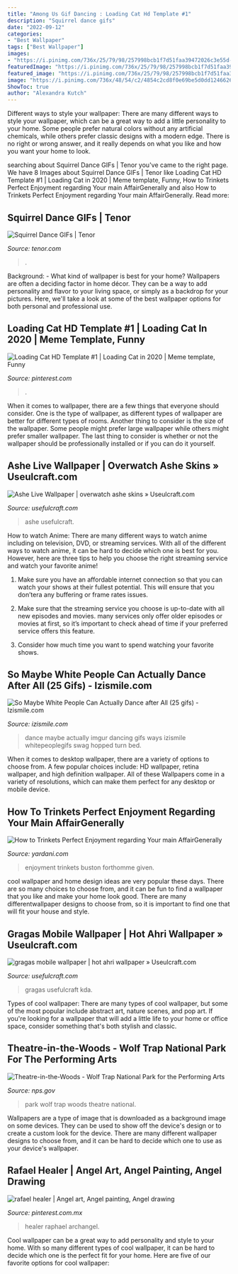 ```yaml
---
title: "Among Us Gif Dancing : Loading Cat Hd Template #1"
description: "Squirrel dance gifs"
date: "2022-09-12"
categories:
- "Best Wallpaper"
tags: ["Best Wallpaper"]
images:
- "https://i.pinimg.com/736x/25/79/98/257998bcb1f7d51faa39472026c3e55d--arch-angels-angel-art.jpg"
featuredImage: "https://i.pinimg.com/736x/25/79/98/257998bcb1f7d51faa39472026c3e55d--arch-angels-angel-art.jpg"
featured_image: "https://i.pinimg.com/736x/25/79/98/257998bcb1f7d51faa39472026c3e55d--arch-angels-angel-art.jpg"
image: "https://i.pinimg.com/736x/48/54/c2/4854c2cd8f0e69be5d0dd124662654f2.jpg"
ShowToc: true
author: "Alexandra Kutch"
---
```



Different ways to style your wallpaper:
There are many different ways to style your wallpaper, which can be a great way to add a little personality to your home. Some people prefer natural colors without any artificial chemicals, while others prefer classic designs with a modern edge. There is no right or wrong answer, and it really depends on what you like and how you want your home to look.

	

		
searching about Squirrel Dance GIFs | Tenor you've came to the right page. We have 8 Images about Squirrel Dance GIFs | Tenor like Loading Cat HD Template #1 | Loading Cat in 2020 | Meme template, Funny, How to Trinkets Perfect Enjoyment regarding Your main AffairGenerally and also How to Trinkets Perfect Enjoyment regarding Your main AffairGenerally. Read more:
		
    
## Squirrel Dance GIFs | Tenor

<img loading=lazy src="https://media.tenor.com/images/583ee6ed96e951bb7d620a59f88e3f0c/tenor.gif" onerror="this.onerror=null;this.src='https://tse1.mm.bing.net/th?id=OIP.WD7m7ZbpUbt9YgpZ-I4_DAAAAA&amp;pid=15.1';" alt="Squirrel Dance GIFs | Tenor">

_Source: tenor.com_

>. 

	

Background: - What kind of wallpaper is best for your home?
Wallpapers are often a deciding factor in home décor. They can be a way to add personality and flavor to your living space, or simply as a backdrop for your pictures. Here, we'll take a look at some of the best wallpaper options for both personal and professional use.

    
## Loading Cat HD Template #1 | Loading Cat In 2020 | Meme Template, Funny

<img loading=lazy src="https://i.pinimg.com/736x/48/54/c2/4854c2cd8f0e69be5d0dd124662654f2.jpg" onerror="this.onerror=null;this.src='https://tse2.mm.bing.net/th?id=OIP.oxbbHhRh2OGjC4KV_rVgPwHaHS&amp;pid=15.1';" alt="Loading Cat HD Template #1 | Loading Cat in 2020 | Meme template, Funny">

_Source: pinterest.com_

>. 

	

When it comes to wallpaper, there are a few things that everyone should consider. One is the type of wallpaper, as different types of wallpaper are better for different types of rooms. Another thing to consider is the size of the wallpaper. Some people might prefer large wallpaper while others might prefer smaller wallpaper. The last thing to consider is whether or not the wallpaper should be professionally installed or if you can do it yourself.

    
## Ashe Live Wallpaper | Overwatch Ashe Skins » Useulcraft.com

<img loading=lazy src="https://www.usefulcraft.com/wp-content/uploads/2019/12/Ashe-Live-Wallpaper-8-768x1229.jpg" onerror="this.onerror=null;this.src='https://tse2.mm.bing.net/th?id=OIP.by1pEQtT1hAocL55oo978wHaL2&amp;pid=15.1';" alt="Ashe Live Wallpaper | overwatch ashe skins » Useulcraft.com">

_Source: usefulcraft.com_

>ashe usefulcraft. 

	

How to watch Anime: There are many different ways to watch anime including on television, DVD, or streaming services.
With all of the different ways to watch anime, it can be hard to decide which one is best for you. However, here are three tips to help you choose the right streaming service and watch your favorite anime!
1. Make sure you have an affordable internet connection so that you can watch your shows at their fullest potential. This will ensure that you don’tera any buffering or frame rates issues.

2. Make sure that the streaming service you choose is up-to-date with all new episodes and movies. many services only offer older episodes or movies at first, so it’s important to check ahead of time if your preferred service offers this feature.

3. Consider how much time you want to spend watching your favorite shows.

    
## So Maybe White People Can Actually Dance After All (25 Gifs) - Izismile.com

<img loading=lazy src="https://img.izismile.com/img/img6/20131108/1000/so_maybe_white_people_can_actually_dance_after_all_01.gif" onerror="this.onerror=null;this.src='https://tse1.mm.bing.net/th?id=OIP.vOmftASwdjtT4FvgZFehBQHaFj&amp;pid=15.1';" alt="So Maybe White People Can Actually Dance after All (25 gifs) - Izismile.com">

_Source: izismile.com_

>dance maybe actually imgur dancing gifs ways izismile whitepeoplegifs swag hopped turn bed. 

	

When it comes to desktop wallpaper, there are a variety of options to choose from. A few popular choices include: HD wallpaper, retina wallpaper, and high definition wallpaper. All of these Wallpapers come in a variety of resolutions, which can make them perfect for any desktop or mobile device. 

    
## How To Trinkets Perfect Enjoyment Regarding Your Main AffairGenerally

<img loading=lazy src="https://yardani.com/wp-content/uploads/2020/09/Capture-decran-2020-09-25-a-23.51.10-1024x1020.png" onerror="this.onerror=null;this.src='https://tse4.mm.bing.net/th?id=OIP.-u7C6Dr8DX2k_cv_kuL0bgHaHY&amp;pid=15.1';" alt="How to Trinkets Perfect Enjoyment regarding Your main AffairGenerally">

_Source: yardani.com_

>enjoyment trinkets buston forthomme given. 

	

cool wallpaper and home design ideas are very popular these days. There are so many choices to choose from, and it can be fun to find a wallpaper that you like and make your home look good. There are many differentwallpaper designs to choose from, so it is important to find one that will fit your house and style.

    
## Gragas Mobile Wallpaper | Hot Ahri Wallpaper » Useulcraft.com

<img loading=lazy src="https://www.usefulcraft.com/wp-content/uploads/2019/12/gragas-mobile-wallpaper-16.jpg" onerror="this.onerror=null;this.src='https://tse1.mm.bing.net/th?id=OIP.zDLoSGZq7HbVkrxjwSCLEAHaKM&amp;pid=15.1';" alt="gragas mobile wallpaper | hot ahri wallpaper » Useulcraft.com">

_Source: usefulcraft.com_

>gragas usefulcraft kda. 

	

Types of cool wallpaper:
There are many types of cool wallpaper, but some of the most popular include abstract art, nature scenes, and pop art. If you're looking for a wallpaper that will add a little life to your home or office space, consider something that's both stylish and classic.

    
## Theatre-in-the-Woods - Wolf Trap National Park For The Performing Arts

<img loading=lazy src="https://www.nps.gov/wotr/learn/kidsyouth/images/TITW-8.JPG" onerror="this.onerror=null;this.src='https://tse4.mm.bing.net/th?id=OIP.WBUyE2sCXQOykB4SLOyrpgHaE8&amp;pid=15.1';" alt="Theatre-in-the-Woods - Wolf Trap National Park for the Performing Arts">

_Source: nps.gov_

>park wolf trap woods theatre national. 

	

Wallpapers are a type of image that is downloaded as a background image on some devices. They can be used to show off the device's design or to create a custom look for the device. There are many different wallpaper designs to choose from, and it can be hard to decide which one to use as your device's wallpaper.

    
## Rafael Healer | Angel Art, Angel Painting, Angel Drawing

<img loading=lazy src="https://i.pinimg.com/736x/25/79/98/257998bcb1f7d51faa39472026c3e55d--arch-angels-angel-art.jpg" onerror="this.onerror=null;this.src='https://tse3.mm.bing.net/th?id=OIP.l7_DkGrVLBVR4-JOCDTf_AHaKG&amp;pid=15.1';" alt="rafael healer | Angel art, Angel painting, Angel drawing">

_Source: pinterest.com.mx_

>healer raphael archangel. 

	

Cool wallpaper can be a great way to add personality and style to your home. With so many different types of cool wallpaper, it can be hard to decide which one is the perfect fit for your home. Here are five of our favorite options for cool wallpaper: 

